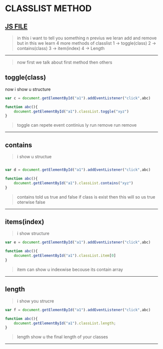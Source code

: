 # CLASSLIST METHOD
[JS FILE](../JS/67-classLIST-method.js)
---
> in this i want to tell you something n previus we leran add and remove but in this we learn 4 more methods of classlist
1 -> toggle(class)
2 -> contains(class)
3 -> item(index)
4 -> Length
---
> now first we talk about first method then others
## toggle(class)
now i show u structure 
```javascript
var c = document.getElementById("a1").addEventListener("click",abc)

function abc(){
    document.getElementById("a1").classList.toggle("xyz")
}
```
> toggle can repete event continius ly run remove run remove
---
## contains
> i show u structue 
```javascript

var d = document.getElementById("a1").addEventListener("click",abc)

function abc(){
    document.getElementById("a1").classList.contains("xyz")
}
```
> contains told us true and false if class is exist then this will so us true oterwise false
---
## items(index)
> i show structure
```javascript
var e = document.getElementById("a1").addEventListener("click",abc)

function abc(){
    document.getElementById("a1").classList.item[0]
}
```
> item can show u indexwise becouse its contain array
---
## length
> i show you strucre
```javascript
var f = document.getElementById("a1").addEventListener("click",abc)

function abc(){
    document.getElementById("a1").classList.length;
}
```
> length show u the final length of your classes 
---
